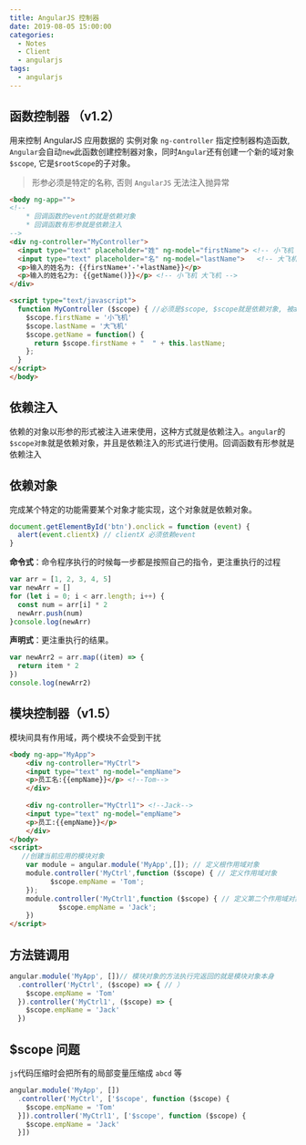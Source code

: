 ```yaml
---
title: AngularJS 控制器
date: 2019-08-05 15:00:00
categories:
  - Notes
  - Client
  - angularjs
tags:
  - angularjs
---
```

## 函数控制器 （v1.2）

用来控制 AngularJS 应用数据的 实例对象
`ng-controller` 指定控制器构造函数, `Angular`会自动`new`此函数创建控制器对象，同时`Angular`还有创建一个新的域对象`$scope`, 它是`$rootScope`的子对象。

> 形参必须是特定的名称, 否则 `AngularJS` 无法注入抛异常

<!-- more -->

~~~html
<body ng-app="">
<!--
    * 回调函数的event的就是依赖对象
    * 回调函数有形参就是依赖注入
-->
<div ng-controller="MyController">
  <input type="text" placeholder="姓" ng-model="firstName"> <!-- 小飞机 -->
  <input type="text" placeholder="名" ng-model="lastName">	<!-- 大飞机 -->
  <p>输入的姓名为: {{firstName+'-'+lastName}}</p>
  <p>输入的姓名2为: {{getName()}}</p> <!-- 小飞机 大飞机 -->
</div>

<script type="text/javascript">
  function MyController ($scope) { //必须是$scope, $scope就是依赖对象, 被angular动态注入的
    $scope.firstName = '小飞机'
    $scope.lastName = '大飞机'
    $scope.getName = function() {
      return $scope.firstName + "  " + this.lastName;
    };
  }
</script>
</body>
~~~

## 依赖注入

依赖的对象以形参的形式被注入进来使用，这种方式就是依赖注入。`angular`的 `$scope对象`就是依赖对象，并且是依赖注入的形式进行使用。回调函数有形参就是依赖注入

## 依赖对象

完成某个特定的功能需要某个对象才能实现，这个对象就是依赖对象。

~~~js
document.getElementById('btn').onclick = function (event) {
  alert(event.clientX) // clientX 必须依赖event
}
~~~

**命令式**：命令程序执行的时候每一步都是按照自己的指令，更注重执行的过程

~~~js
var arr = [1, 2, 3, 4, 5]
var newArr = []
for (let i = 0; i < arr.length; i++) {
  const num = arr[i] * 2
  newArr.push(num)
}console.log(newArr)
~~~

**声明式**：更注重执行的结果。

~~~js
var newArr2 = arr.map((item) => {
  return item * 2
})
console.log(newArr2)
~~~

## 模块控制器（v1.5）

模块间具有作用域，两个模块不会受到干扰

~~~html
<body ng-app="MyApp">
	<div ng-controller="MyCtrl">
  	<input type="text" ng-model="empName">
  	<p>员工名:{{empName}}</p> <!--Tom-->
	</div>
  
	<div ng-controller="MyCtrl1"> <!--Jack-->
  	<input type="text" ng-model="empName">
  	<p>员工:{{empName}}</p>
	</div>
</body>
<script>
   //创建当前应用的模块对象
	var module = angular.module('MyApp',[]); // 定义根作用域对象
	module.controller('MyCtrl',function ($scope) { // 定义作用域对象
		  $scope.empName = 'Tom';
	});
	module.controller('MyCtrl1',function ($scope) { // 定义第二个作用域对象
			$scope.empName = 'Jack';
	})
</script>
~~~

## 方法链调用

~~~js
angular.module('MyApp', [])// 模块对象的方法执行完返回的就是模块对象本身
  .controller('MyCtrl', ($scope) => { // ）
    $scope.empName = 'Tom'
  }).controller('MyCtrl1', ($scope) => {
    $scope.empName = 'Jack'
  })
~~~

## $scope 问题

`js`代码压缩时会把所有的局部变量压缩成 `abcd` 等

~~~js
angular.module('MyApp', [])
  .controller('MyCtrl', ['$scope', function ($scope) {
    $scope.empName = 'Tom'
  }]).controller('MyCtrl1', ['$scope', function ($scope) {
    $scope.empName = 'Jack'
  }])
~~~
